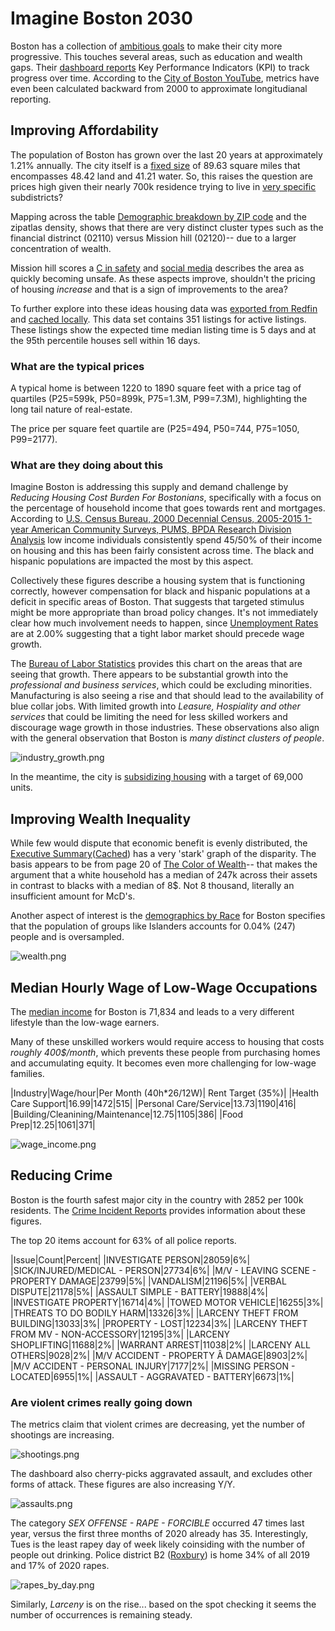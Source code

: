 # Imagine Boston 2030

Boston has a collection of [ambitious goals](https://www.boston.gov/departments/mayors-office/imagine-boston-2030) to make their city more progressive.  This touches several areas, such as education and wealth gaps.  Their [dashboard reports](https://analytics.boston.gov/app/imagine-boston) Key Performance Indicators (KPI) to track progress over time.  According to the [City of Boston YouTube](https://youtu.be/V0XVU1gQqzA), metrics have even been calculated backward from 2000 to approximate longitudianal reporting.

## Improving Affordability

The population of Boston has grown over the last 20 years at approximately 1.21% annually.  The city itself is a [fixed size](https://en.wikipedia.org/wiki/Boston) of 89.63 square miles that encompasses 48.42 land and 41.21 water.  So, this raises the question are prices high given their nearly 700k residence trying to live in [very specific](http://zipatlas.com/us/ma/boston/zip-code-comparison/population-density.htm) subdistricts?

Mapping across the table [Demographic breakdown by ZIP code](https://en.wikipedia.org/wiki/Boston#Demographic%20breakdown%20by%20ZIP%20Code) and the zipatlas density, shows that there are very distinct cluster types such as the financial distrinct (02110) versus Mission hill (02120)-- due to a larger concentration of wealth.

Mission hill scores a [C in safety](https://www.niche.com/places-to-live/n/mission-hill-boston-ma/crime-safety/) and [social media](http://www.city-data.com/forum/boston/1253921-mission-hill-safe.html) describes the area as quickly becoming unsafe.  As these aspects improve, shouldn't the pricing of housing _increase_ and that is a sign of improvements to the area?

To further explore into these ideas housing data was [exported from Redfin](https://www.redfin.com/city/1826/MA/Boston) and [cached locally](redfin_2020-03-07-16-04-29.csv).  This data set contains 351 listings for active listings.  These listings show the expected time median listing time is 5 days and at the 95th percentile houses sell within 16 days.

### What are the typical prices

A typical home is between 1220 to 1890 square feet with a price tag of quartiles (P25=599k, P50=899k, P75=1.3M, P99=7.3M), highlighting the long tail nature of real-estate.  

The price per square feet quartile are (P25=494, P50=744, P75=1050, P99=2177).

### What are they doing about this

Imagine Boston is addressing this supply and demand challenge by _Reducing Housing Cost Burden For Bostonians_, specifically with a focus on the percentage of household income that goes towards rent and mortgages.  According to [U.S. Census Bureau, 2000 Decennial Census, 2005-2015 1-year American Community Surveys, PUMS, BPDA Research Division Analysis](https://data.census.gov/mdat/?#/search?ds=ACSPUMS1Y2015) low income individuals consistently spend 45/50% of their income on housing and this has been fairly consistent across time.  The black and hispanic populations are impacted the most by this aspect.

Collectively these figures describe a housing system that is functioning correctly, however compensation for black and hispanic populations at a deficit in specific areas of Boston.  That suggests that targeted stimulus might be more appropriate than broad policy changes.  It's not immediately clear how much involvement needs to happen, since [Unemployment Rates](https://ycharts.com/indicators/boston_ma_unemployment_rate) are at 2.00% suggesting that a tight labor market should precede wage growth.

The [Bureau of Labor Statistics](https://www.bls.gov/regions/new-england/news-release/areaemployment_boston.htm) provides this chart on the areas that are seeing that growth.  There appears to be substantial growth into the _professional and business services_, which could be excluding minorities.  Manufacturing is also seeing a rise and that should lead to the availability of blue collar jobs.  With limited growth into _Leasure, Hospiality and other services_ that could be limiting the need for less skilled workers and discourage wage growth in those industries.  These observations also align with the general observation that Boston is _many distinct clusters of people_.

![industry_growth.png](industry_growth.png)

In the meantime, the city is [subsidizing housing](https://docs.google.com/document/d/1QcvaAmLBQv4K6QXagVmN1CHj4Lg_ryH_AT6epZtOIhQ/edit) with a target of 69,000 units.

## Improving Wealth Inequality

While few would dispute that economic benefit is evenly distributed, the [Executive Summary](https://www.boston.gov/sites/default/files/embed/i/imagine-boston-executive_summary.pdf)([Cached](imagine-boston-executive_summary.pdf)) has a very 'stark' graph of the disparity.  The basis appears to be from page 20 of [The Color of Wealth](The-Color-of-Wealth-in-Boston.pdf)-- that makes the argument that a white household has a median of 247k across their assets in contrast to blacks with a median of 8$.  Not 8 thousand, literally an insufficient amount for McD's.

Another aspect of interest is the [demographics by Race](http://worldpopulationreview.com/us-cities/boston-population/) for Boston specifies that the population of groups like Islanders accounts for 0.04% (247) people and is oversampled.

![wealth.png](wealth.png)

## Median Hourly Wage of Low-Wage Occupations

The [median income](https://datausa.io/profile/geo/boston-ma/) for Boston is 71,834 and leads to a very different lifestyle than the low-wage earners.

Many of these unskilled workers would require access to housing that costs _roughly 400$/month_, which prevents these people from purchasing homes and accumulating equity.  It becomes even more challenging for low-wage families.

|Industry|Wage/hour|Per Month (40h*26/12W)| Rent Target (35%)|
|Health Care Support|16.99|1472|515|
|Personal Care/Service|13.73|1190|416|
|Building/Cleanining/Maintenance|12.75|1105|386|
|Food Prep|12.25|1061|371|

![wage_income.png](wage_income.png)

## Reducing Crime

Boston is the fourth safest major city in the country with 2852 per 100k residents.  The [Crime Incident Reports](https://data.boston.gov/dataset/crime-incident-reports-august-2015-to-date-source-new-system/resource/12cb3883-56f5-47de-afa5-3b1cf61b257b) provides information about these figures.

The top 20 items account for 63% of all police reports.

|Issue|Count|Percent|
|INVESTIGATE PERSON|28059|6%|
|SICK/INJURED/MEDICAL - PERSON|27734|6%|
|M/V - LEAVING SCENE - PROPERTY DAMAGE|23799|5%|
|VANDALISM|21196|5%|
|VERBAL DISPUTE|21178|5%|
|ASSAULT SIMPLE - BATTERY|19888|4%|
|INVESTIGATE PROPERTY|16714|4%|
|TOWED MOTOR VEHICLE|16255|3%|
|THREATS TO DO BODILY HARM|13326|3%|
|LARCENY THEFT FROM BUILDING|13033|3%|
|PROPERTY - LOST|12234|3%|
|LARCENY THEFT FROM MV - NON-ACCESSORY|12195|3%|
|LARCENY SHOPLIFTING|11688|2%|
|WARRANT ARREST|11038|2%|
|LARCENY ALL OTHERS|9028|2%|
|M/V ACCIDENT - PROPERTY Â DAMAGE|8903|2%|
|M/V ACCIDENT - PERSONAL INJURY|7177|2%|
|MISSING PERSON - LOCATED|6955|1%|
|ASSAULT - AGGRAVATED - BATTERY|6673|1%|

### Are violent crimes really going down

The metrics claim that violent crimes are decreasing, yet the number of shootings are increasing.

![shootings.png](shootings.png)

The dashboard also cherry-picks aggravated assault, and excludes other forms of attack.  These figures are also increasing Y/Y.

![assaults.png](assaults.png)

The category _SEX OFFENSE - RAPE - FORCIBLE_ occurred 47 times last year, versus the first three months of 2020 already has 35.  Interestingly, Tues is the least rapey day of week likely coinsiding with the number of people out drinking.  Police district B2 ([Roxbury](https://en.wikipedia.org/wiki/Roxbury,_Boston)) is home 34% of all 2019 and 17% of 2020 rapes.

![rapes_by_day.png](rapes_by_day.png)

Similarly, _Larceny_ is on the rise... based on the spot checking it seems the number of occurrences is remaining steady.
